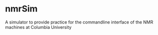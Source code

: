 # nmrSim
A simulator to provide practice for the commandline interface of the NMR machines at Columbia University
